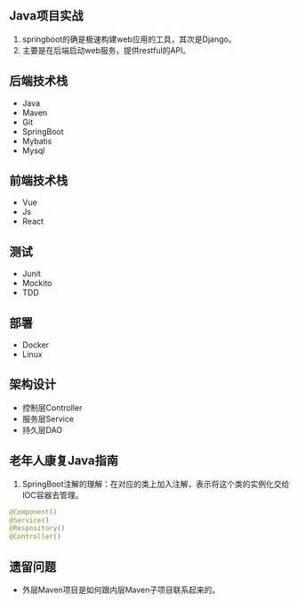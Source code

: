 ## Java项目实战
1. springboot的确是极速构建web应用的工具，其次是Django。
2. 主要是在后端启动web服务，提供restful的API。
## 后端技术栈
- Java
- Maven
- Git
- SpringBoot
- Mybatis
- Mysql
## 前端技术栈
- Vue
- Js
- React
## 测试
- Junit
- Mockito
- TDD
## 部署
- Docker
- Linux
## 架构设计
- 控制层Controller
- 服务层Service
- 持久层DAO
## 老年人康复Java指南
1. SpringBoot注解的理解：在对应的类上加入注解，表示将这个类的实例化交给IOC容器去管理。

```java
@Component()
@Service()
@Respository()
@Controller()
```
## 遗留问题
- 外层Maven项目是如何跟内层Maven子项目联系起来的。